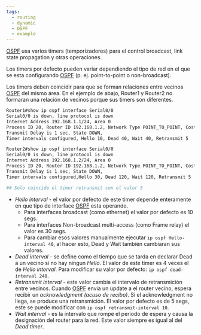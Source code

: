```yaml
---
tags:
  - routing
  - dynamic
  - OSPF
  - example
---
```


[OSPF](OSPF.md) usa varios timers (temporizadores) para el control broadcast, link state propagation y otras operaciones. 

Los timers por defecto pueden variar dependiendo el tipo de red en el que se esta configurando [OSPF](OSPF.md) (p. ej. point-to-point o non-broadcast). 

Los timers deben coincidir para que se forman relaciones entre vecinos [OSPF](OSPF.md) del mismo área. En el ejemplo de abajo, Router1 y Router2 no formaran una relación de vecinos porque sus timers son diferentes.

``` bash
Router1#show ip ospf interface Serial0/0
Serial0/0 is down, line protocol is down
Internet Address 192.168.1.1/24, Area 0
Process ID 20, Router ID 192.168.1.2, Network Type POINT_TO_POINT, Cost: 64
Transmit Delay is 1 sec, State DOWN,
Timer intervals configured, Hello 10, Dead 40, Wait 40, Retransmit 5

Router2#show ip ospf interface Serial0/0
Serial0/0 is down, line protocol is down
Internet Address 192.168.1.2/24, Area 0
Process ID 20, Router ID 192.168.1.2, Network Type POINT_TO_POINT, Cost: 64
Transmit Delay is 1 sec, State DOWN,
Timer intervals configured,Hello 30, Dead 120, Wait 120, Retransmit 5

## Solo coincide el timer retransmit con el valor 5
```

- _Hello interval_ - el valor por defecto de este timer depende enteramente en que tipo de interface [OSPF](OSPF.md) esta operando. 
	- Para interfaces broadcast (como ethernet) el valor por defecto es 10 segs.
	- Para interfaces Non-broadcast multi-access (como Frame relay) el valor es 30 segs. 
	- Para cambiar esos valores manualmente ejecutar `ip ospf Hello-interval 40`, al hacer esto, Dead y Wait también cambiaran sus valores. 
- _Dead interval_ - se define como el tiempo que se tarda en declarar Dead a un vecino si no hay ningun _Hello_. El valor de este timer es 4 veces el de _Hello interval_. Para modificar su valor por defecto: `ip ospf dead-interval 240`. 
- _Retransmit interval_ - este valor cambia el intervalo de retransmición entre vecinos. Cuando [OSPF](OSPF.md) envia un update a el router vecino, espera recibir un _acknowledgment (acuso de recibo)_. Si el acknowledgment no llega, se produce una retransmición. El valor por defecto es de 5 segs, este se puede modificar con `ip ospf retransmit-interval 10`.
- _Wait interval_ - es la intervalo que rompe el periodo de espera y causa la designación del router para la red. Este valor siempre es igual al del _Dead timer_. 